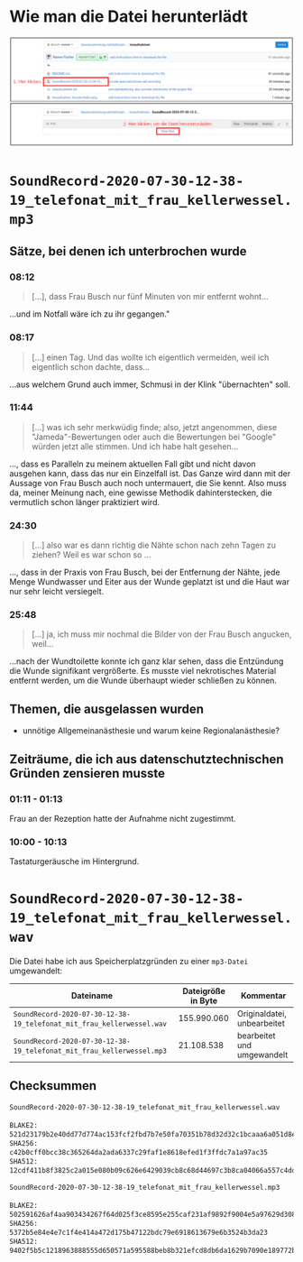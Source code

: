 # Wie man die Datei herunterlädt
[![tonaufnahme_herunterladen.png](tonaufnahme_herunterladen.png)](tonaufnahme_herunterladen.png)

# `SoundRecord-2020-07-30-12-38-19_telefonat_mit_frau_kellerwessel.mp3`
## Sätze, bei denen ich unterbrochen wurde
### 08:12
> [...], dass Frau Busch nur fünf Minuten von mir entfernt wohnt...

...und im Notfall wäre ich zu ihr gegangen."

### 08:17
> [...] einen Tag. Und das wollte ich eigentlich vermeiden, weil ich eigentlich schon dachte, dass...

...aus welchem Grund auch immer, Schmusi in der Klink "übernachten" soll.

### 11:44
> [...] was ich sehr merkwüdig finde; also, jetzt angenommen, diese "Jameda"-Bewertungen oder auch die Bewertungen bei "Google" würden jetzt alle stimmen. Und ich habe halt gesehen...

..., dass es Paralleln zu meinem aktuellen Fall gibt und nicht davon ausgehen kann, dass das nur ein Einzelfall ist. Das Ganze wird dann mit der Aussage von Frau Busch auch noch untermauert, die Sie kennt. Also muss da, meiner Meinung nach, eine gewisse Methodik dahinterstecken, die vermutlich schon länger praktiziert wird.

### 24:30
> [...] also war es dann richtig die Nähte schon nach zehn Tagen zu ziehen? Weil es war schon so ...

..., dass in der Praxis von Frau Busch, bei der Entfernung der Nähte, jede Menge Wundwasser und Eiter aus der Wunde geplatzt ist und die Haut war nur sehr leicht versiegelt.

### 25:48
> [...] ja, ich muss mir nochmal die Bilder von der Frau Busch angucken, weil...

...nach der Wundtoilette konnte ich ganz klar sehen, dass die Entzündung die Wunde signifikant vergrößerte. Es musste viel nekrotisches Material entfernt werden, um die Wunde überhaupt wieder schließen zu können.

## Themen, die ausgelassen wurden
* unnötige Allgemeinanästhesie und warum keine Regionalanästhesie?

## Zeiträume, die ich aus datenschutztechnischen Gründen zensieren musste
### 01:11 - 01:13
Frau an der Rezeption hatte der Aufnahme nicht zugestimmt.

### 10:00 - 10:13
Tastaturgeräusche im Hintergrund.

# `SoundRecord-2020-07-30-12-38-19_telefonat_mit_frau_kellerwessel.wav`
Die Datei habe ich aus Speicherplatzgründen zu einer `mp3-Datei` umgewandelt:

| Dateiname                                                             | Dateigröße in Byte          | Kommentar
| --------------------------------------------------------------------- | --------------------------- | ---------
| `SoundRecord-2020-07-30-12-38-19_telefonat_mit_frau_kellerwessel.wav` | 155.990.060                 | Originaldatei, unbearbeitet
| `SoundRecord-2020-07-30-12-38-19_telefonat_mit_frau_kellerwessel.mp3` | 21.108.538                  | bearbeitet und umgewandelt

## Checksummen
```no-highlight
SoundRecord-2020-07-30-12-38-19_telefonat_mit_frau_kellerwessel.wav

BLAKE2: 521d23179b2e40dd77d774ac153fcf2fbd7b7e50fa70351b78d32d32c1bcaaa6a051d8eac4505bf1f676cee02dce57658c9bd5ec51fd0f2af42d1322293ce551
SHA256: c42b0cff0bcc38c365264da2ada6337c29faf1e8618efed1f3ffdc7a1a97ac35
SHA512: 12cdf411b8f3825c2a015e080b09c626e6429039cb8c68d44697c3b8ca04066a557c4dd2b5e55a9f3ba4ed1b2be3de14cdf868a3e32a4fffb22880e1f700d010
```
```no-highlight
SoundRecord-2020-07-30-12-38-19_telefonat_mit_frau_kellerwessel.mp3

BLAKE2: 502591626af4aa903434267f64d025f3ce8595e255caf231af9892f9004e5a97629d308aede6f87a3a2fd456499a00cf8061673fe586cfe9be75722b957c938c
SHA256: 5372b5e84e4e7c1f4e414a472d175b47122bdc79e6918613679e6b3524b3da23
SHA512: 9402f5b5c1218963888555d650571a595588beb8b321efcd8db6da1629b7090e189772b3a7cd869c1a84229943cdff009f7a0383dea8ee6b5575e6be69c69952
```

